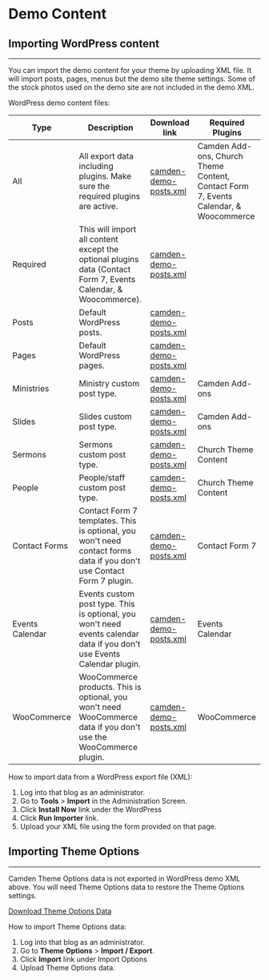 # Demo Content

## Importing WordPress content
-----

You can import the demo content for your theme by uploading XML file. It will import posts, pages, menus but the demo site theme settings. Some of the stock photos used on the demo site are not included in the demo XML.

WordPress demo content files:

| Type            | Description           | Download link  | Required Plugins |
| --------------- | ------------- | ----- | ---- |
| All             | All export data including plugins. Make sure the required plugins are active. |  [camden-demo-posts.xml](github.com ":target=_blank") | Camden Add-ons, Church Theme Content, Contact Form 7, Events Calendar, & Woocommerce |
| Required        | This will import all content except the optional plugins data (Contact Form 7, Events Calendar, & Woocommerce). |  [camden-demo-posts.xml](github.com ":target=_blank") |    |
| Posts           | Default WordPress posts. |  [camden-demo-posts.xml](github.com ":target=_blank") |   |
| Pages           | Default WordPress pages. |  [camden-demo-posts.xml](github.com ":target=_blank") |   |
| Ministries      |Ministry custom post type. |  [camden-demo-posts.xml](github.com ":target=_blank") | Camden Add-ons  |
| Slides          | Slides custom post type. |  [camden-demo-posts.xml](github.com ":target=_blank") | Camden Add-ons  |
| Sermons         | Sermons custom post type. |  [camden-demo-posts.xml](github.com ":target=_blank") |Church Theme Content   |
| People          | People/staff custom post type. |  [camden-demo-posts.xml](github.com ":target=_blank") | Church Theme Content  |
| Contact Forms   | Contact Form 7 templates. This is optional, you won't need contact forms data if you don't use Contact Form 7 plugin. |  [camden-demo-posts.xml](github.com ":target=_blank") |  Contact Form 7 |
| Events Calendar | Events custom post type. This is optional, you won't need events calendar data if you don't use Events Calendar plugin. |  [camden-demo-posts.xml](github.com ":target=_blank") | Events Calendar |
| WooCommerce     | WooCommerce products. This is optional, you won't need WooCommerce data if you don't use the WooCommerce plugin. |  [camden-demo-posts.xml](github.com ":target=_blank") |  WooCommerce |

How to import data from a WordPress export file (XML):

1. Log into that blog as an administrator.
2. Go to **Tools** > **Import** in the Administration Screen.
3. Click **Install Now** link under the WordPress
4. Click **Run Importer** link.
5. Upload your XML file using the form provided on that page.

## Importing Theme Options
-----

Camden Theme Options data is not exported in WordPress demo XML above. You will need Theme Options data to restore the Theme Options settings.

[Download Theme Options Data](github.com ":target=_blank")

How to import Theme Options data:

1. Log into that blog as an administrator.
2. Go to **Theme Options** > **Import / Export**.
3. Click **Import** link under Import Options
4. Upload Theme Options data.
